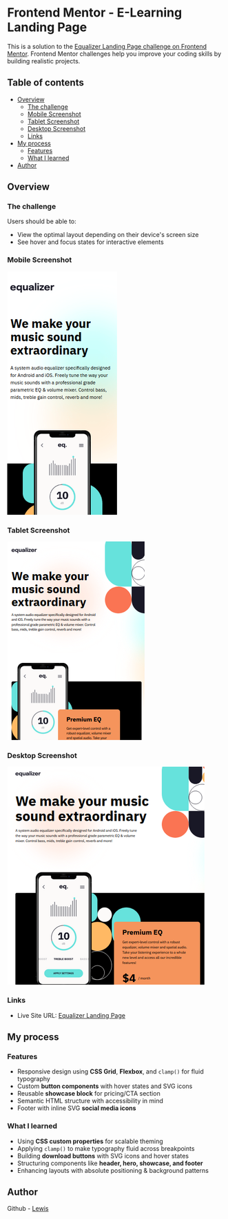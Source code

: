 # Frontend Mentor - E-Learning Landing Page

This is a solution to the [Equalizer Landing Page challenge on Frontend Mentor](https://www.frontendmentor.io/challenges/equalizer-landing-page-7VJ4gp3DE). Frontend Mentor challenges help you improve your coding skills by building realistic projects.

## Table of contents

- [Overview](#overview)
  - [The challenge](#the-challenge)
  - [Mobile Screenshot](#mobile-screenshot)
  - [Tablet Screenshot](#tablet-screenshot)
  - [Desktop Screenshot](#desktop-screenshot)
  - [Links](#links)
- [My process](#my-process)
  - [Features](#features)
  - [What I learned](#what-i-learned)
- [Author](#author)

## Overview

### The challenge

Users should be able to:

- View the optimal layout depending on their device's screen size
- See hover and focus states for interactive elements

### Mobile Screenshot

![](./assets/screenshots/mobile-screenshot.png)

### Tablet Screenshot

![](./assets/screenshots/tablet-screenshot.png)

### Desktop Screenshot

![](./assets/screenshots/desktop-screenshot.png)

### Links

- Live Site URL: [Equalizer Landing Page](https://fem-equalizer-landing-page-seven.vercel.app/)

## My process

### Features

- Responsive design using **CSS Grid**, **Flexbox**, and `clamp()` for fluid typography
- Custom **button components** with hover states and SVG icons
- Reusable **showcase block** for pricing/CTA section
- Semantic HTML structure with accessibility in mind
- Footer with inline SVG **social media icons**

### What I learned

- Using **CSS custom properties** for scalable theming
- Applying `clamp()` to make typography fluid across breakpoints
- Building **download buttons** with SVG icons and hover states
- Structuring components like **header, hero, showcase, and footer**
- Enhancing layouts with absolute positioning & background patterns

## Author

Github - [Lewis](https://github.com/Lewis-mbui)

